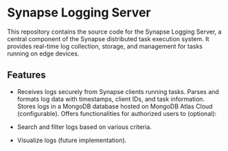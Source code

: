 # Synapse Logging Server 

This repository contains the source code for the Synapse Logging Server, a central component of the Synapse distributed 
task execution system. It provides real-time log collection, storage, and management for tasks running on edge devices.

## Features

- Receives logs securely from Synapse clients running tasks.
Parses and formats log data with timestamps, client IDs, and task information.
Stores logs in a MongoDB database hosted on MongoDB Atlas Cloud (configurable).
Offers functionalities for authorized users to (optional):

- Search and filter logs based on various criteria.
- Visualize logs (future implementation).
